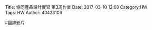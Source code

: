 Title: 協同產品設計實習 第3周作業
Date: 2017-03-10 12:08
Category:HW
Tags: HW
Author: 40423106 



<!-- PELICAN_END_SUMMARY -->


#翻譯影片
